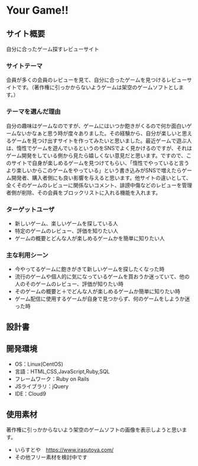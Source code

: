 # Your Game!!

## サイト概要
自分に合ったゲーム探すレビューサイト
### サイトテーマ
会員が多くの会員のレビューを見て、自分に合ったゲームを見つけるレビューサイトです。（著作権に引っかからないようゲームは架空のゲームソフトとします。）


### テーマを選んだ理由
自分の趣味はゲームなのですが、ゲームにはいつか飽きがくるので何か面白いゲームないかなぁと思う時が度々ありました。その経験から、自分が楽しいと思えるゲームを見つけ出すサイトを作ってみたいと思いました。最近ゲームで遊ぶ人は、惰性でゲームを遊んでいるというのをSNSでよく見かけるのですが、それはゲーム開発をしている側から見たら嬉しくない意見だと思います。ですので、このサイトで自身が楽しめるゲームを見つけてもらい、「惰性でやっていると言うより楽しいからこのゲームをやっている」という書き込みがSNSで増えたらゲーム開発者、購入者側にも良い影響を与えると思います。他サイトの違いとして、全くそのゲームのレビューに関係ないコメント、誹謗中傷などのレビューを管理者側が削除、その会員をブロックリストに入れる機能を入れます。


### ターゲットユーザ
- 新しいゲーム、楽しいゲームを探している人
- 特定のゲームのレビュー、評価を知りたい人
- ゲームの概要とどんな人が楽しめるゲームかを簡単に知りたい人

### 主な利用シーン
- 今やってるゲームに飽きがきて新しいゲームを探したくなった時
- 流行のゲームや個人的に気になっているゲームを買おうか迷っていて、他の人のそのゲームのレビュー、評価が知りたい時
- そのゲームの概要と＋でどんな人が楽しめるゲームか簡単に知りたい時
- ゲーム配信に使用するゲームが自身で見つからず、何のゲームをしようか迷った時

## 設計書


## 開発環境
- OS：Linux(CentOS)
- 言語：HTML,CSS,JavaScript,Ruby,SQL
- フレームワーク：Ruby on Rails
- JSライブラリ：jQuery
- IDE：Cloud9

## 使用素材
著作権に引っかからないよう架空のゲームソフトの画像を表示しようと思います。
- いらすとや　https://www.irasutoya.com/
- その他フリー素材を検討中です